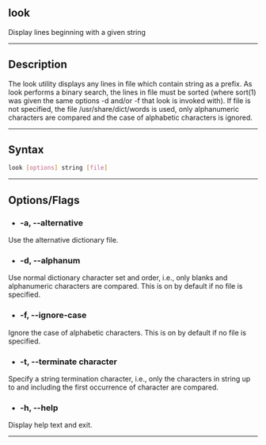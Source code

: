 ## look
 
Display lines beginning with a given string

---

## Description

 The look utility displays any lines in file which contain string as a prefix. As look performs a binary search, the lines in file must be sorted (where sort(1) was given the same options -d and/or -f that look is invoked with).
If file is not specified, the file /usr/share/dict/words is used, only alphanumeric characters are compared and the case of alphabetic characters is ignored.

---

## Syntax

```bash
look [options] string [file]
```
---

## Options/Flags

- ###  -a, --alternative
Use the alternative dictionary file.

- ###   -d, --alphanum
 Use normal dictionary character set and order, i.e., only blanks and alphanumeric characters are compared. This is on by default if no file is specified.

- ### -f, --ignore-case
Ignore the case of alphabetic characters. This is on by default if no file is specified.

- ### -t, --terminate character
Specify a string termination character, i.e., only the characters in string up to and including the first occurrence of character are compared.

- ###  -h, --help
 Display help text and exit.

---




